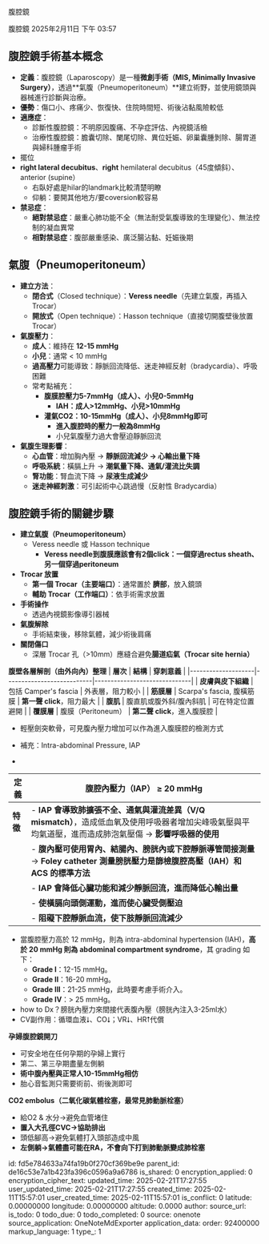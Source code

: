 腹腔鏡

腹腔鏡
2025年2月11日
下午 03:57

## 腹腔鏡手術基本概念
- **定義**：腹腔鏡（Laparoscopy）是一種**微創手術（MIS, Minimally Invasive Surgery）**，透過\*\*氣腹（Pneumoperitoneum）\*\*建立術野，並使用鏡頭與器械進行診斷與治療。
- **優勢**：傷口小、疼痛少、恢復快、住院時間短、術後沾黏風險較低
- **適應症**：
  - 診斷性腹腔鏡：不明原因腹痛、不孕症評估、內視鏡活檢
  - 治療性腹腔鏡：膽囊切除、闌尾切除、異位妊娠、卵巢囊腫剝除、腸胃道與婦科腫瘤手術
- 擺位
- **right lateral decubitus**、**right** hemilateral decubitus（45度傾斜）、anterior (supine）
  - 右臥好處是hilar的landmark比較清楚明瞭
  - 仰躺：要開其他地方/要coversion較容易
- **禁忌症**：
  - **絕對禁忌症**：嚴重心肺功能不全（無法耐受氣腹導致的生理變化）、無法控制的凝血異常
  - **相對禁忌症**：腹部嚴重感染、廣泛腸沾黏、妊娠後期
## 氣腹（Pneumoperitoneum）
- **建立方法**：
  - **閉合式**（Closed technique）：**Veress needle**（先建立氣腹，再插入 Trocar）
  - **開放式**（Open technique）：Hasson technique（直接切開腹壁後放置 Trocar）
- **氣腹壓力**：
  - **成人**：維持在 **12-15 mmHg**
  - **小兒**：通常 \< 10 mmHg
  - **過高壓力**可能導致：靜脈回流降低、迷走神經反射（bradycardia）、呼吸困難
  - 常考點補充：
    - **腹膜腔壓力5-7mmHg（成人）、小兒0-5mmHg**
      - **IAH：成人\>12mmHg、小兒\>10mmHg**
    - **灌氣CO2：10-15mmHg（成人）、小兒8mmHg即可**
      - **進入腹腔時的壓力一般為8mmHg**
      - 小兒氣腹壓力過大會壓迫靜脈回流
- **氣腹生理影響**：
  - **心血管**：增加胸內壓 → **靜脈回流減少 → 心輸出量下降**
  - **呼吸系統**：橫膈上升 → **潮氣量下降、通氣/灌流比失調**
  - **腎功能**：腎血流下降 → **尿液生成減少**
  - **迷走神經刺激**：可引起術中心跳過慢（反射性 Bradycardia）
##  腹腔鏡手術的關鍵步驟
- **建立氣腹（Pneumoperitoneum）**
  - Veress needle 或 Hasson technique
    - **Veress needle到腹膜應該會有2個click：一個穿過rectus sheath、另一個穿過peritoneum**
- **Trocar 放置**
  - **第一個 Trocar（主要端口）**：通常置於 **臍部**，放入鏡頭
  - **輔助 Trocar（工作端口）**：依手術需求放置
- **手術操作**
  - 透過內視鏡影像導引器械
- **氣腹解除**
  - 手術結束後，移除氣體，減少術後肩痛
- **關閉傷口**
  - 深層 Trocar 孔（\>10mm）應縫合避免**腸道疝氣（Trocar site hernia）**

**腹壁各層解剖（由外向內）整理**
| **層次**           | **結構**                  | **穿刺意義**                 |
|--------------------|---------------------------|------------------------------|
| **皮膚與皮下組織** | 包括 Camper's fascia      | 外表層，阻力較小             |
| **筋膜層**         | Scarpa's fascia, 腹橫筋膜 | **第一聲 click**，阻力最大   |
| **腹肌**           | 腹直肌或腹外斜/腹內斜肌   | 可在特定位置避開             |
| **覆膜層**         | 腹膜（Peritoneum）        | **第二聲 click**，進入腹膜腔 |
- 輕壓劍突軟骨，可見腹內壓力增加可以作為進入腹膜腔的檢測方式

- 補充：Intra-abdominal Pressure, IAP
- 
| **定義** | **腹腔內壓力（IAP） ≥ 20 mmHg** |
|----|----|
| **特徵** | \- **IAP 會導致肺擴張不全、通氣與灌流差異（V/Q mismatch）**，造成低血氧及使用呼吸器者增加尖峰吸氣壓與平均氣道壓，進而造成肺泡氣壓傷 → **影響呼吸器的使用** |
|  | \- **腹內壓可使用胃內、結腸內、膀胱內或下腔靜脈導管間接測量** → **Foley catheter 測量膀胱壓力是篩檢腹腔高壓（IAH）和 ACS 的標準方法** |
|  | \- **IAP 會降低心臟功能和減少靜脈回流，進而降低心輸出量** |
|  | \- **使橫膈向頭側運動，進而使心臟受側壓迫** |
|  | \- **阻礙下腔靜脈血流，使下肢靜脈回流減少** |

- 當腹腔壓力高於 12 mmHg，則為 intra-abdominal hypertension (IAH)，**高於 20 mmHg 則為 abdominal compartment syndrome**，其 grading 如下：
  - **Grade I**：12-15 mmHg。
  - **Grade II**：16-20 mmHg。
  - **Grade III**：21-25 mmHg，此時要考慮手術介入。
  - **Grade IV**：\> 25 mmHg。
- how to Dx？膀胱內壓力來間接代表腹內壓（膀胱內注入3-25ml水）
- CV副作用：循環血液⭣、CO⭣；VR⭣、HR⭡代償

**孕婦腹腔鏡開刀**
- 可安全地在任何孕期的孕婦上實行
- 第二、第三孕期盡量左側躺
- **術中腹內壓與正常人10-15mmHg相仿**
- 胎心音監測只需要術前、術後測即可

**CO2 embolus（二氧化碳氣體栓塞，最常見肺動脈栓塞）**
- 給O2 & 水分→避免血管堵住
- **置入大孔徑CVC→協助排出**
- 頭低腳高→避免氣體打入頭部造成中風
- **左側躺→氣體盡可能在RA，不會向下打到肺動脈變成肺栓塞**



id: fd5e784633a74fa19b0f270cf369be9e
parent_id: de16c53e7a1b423fa396c0596a9a6786
is_shared: 0
encryption_applied: 0
encryption_cipher_text: 
updated_time: 2025-02-21T17:27:55
user_updated_time: 2025-02-21T17:27:55
created_time: 2025-02-11T15:57:01
user_created_time: 2025-02-11T15:57:01
is_conflict: 0
latitude: 0.00000000
longitude: 0.00000000
altitude: 0.0000
author: 
source_url: 
is_todo: 0
todo_due: 0
todo_completed: 0
source: onenote
source_application: OneNoteMdExporter
application_data: 
order: 92400000
markup_language: 1
type_: 1